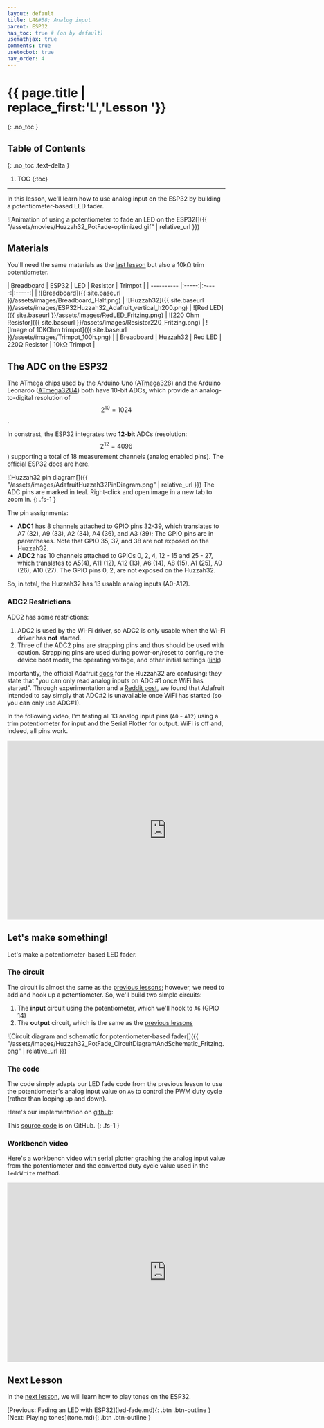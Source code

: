 ```yaml
---
layout: default
title: L4&#58; Analog input
parent: ESP32
has_toc: true # (on by default)
usemathjax: true
comments: true
usetocbot: true
nav_order: 4
---
```

# {{ page.title | replace_first:'L','Lesson '}}
{: .no_toc }

## Table of Contents
{: .no_toc .text-delta }

1. TOC
{:toc}
---

In this lesson, we'll learn how to use analog input on the ESP32 by building a potentiometer-based LED fader.

![Animation of using a potentiometer to fade an LED on the ESP32[]({{ "/assets/movies/Huzzah32_PotFade-optimized.gif" | relative_url }})

## Materials

You'll need the same materials as the [last lesson](led-fade.md) but also a 10kΩ trim potentiometer.

| Breadboard | ESP32 | LED | Resistor | Trimpot | 
| ---------- |:-----:|:-----:|:-----:|
| ![Breadboard]({{ site.baseurl }}/assets/images/Breadboard_Half.png) | ![Huzzah32]({{ site.baseurl }}/assets/images/ESP32Huzzah32_Adafruit_vertical_h200.png)    | ![Red LED]({{ site.baseurl }}/assets/images/RedLED_Fritzing.png) | ![220 Ohm Resistor]({{ site.baseurl }}/assets/images/Resistor220_Fritzing.png) | ![Image of 10KOhm trimpot]({{ site.baseurl }}/assets/images/Trimpot_100h.png) | 
| Breadboard | Huzzah32  | Red LED | 220Ω Resistor | 10kΩ Trimpot |

## The ADC on the ESP32

The ATmega chips used by the Arduino Uno ([ATmega328](http://ww1.microchip.com/downloads/en/DeviceDoc/Atmel-7810-Automotive-Microcontrollers-ATmega328P_Datasheet.pdf)) and the Arduino Leonardo ([ATmega32U4](http://ww1.microchip.com/downloads/en/DeviceDoc/Atmel-7766-8-bit-AVR-ATmega16U4-32U4_Datasheet.pdf)) both have 10-bit ADCs, which provide an analog-to-digital resolution of $$2^{10}=1024$$. 

In constrast, the ESP32 integrates two **12-bit** ADCs (resolution: $$2^{12}=4096$$) supporting a total of 18 measurement channels (analog enabled pins). The official ESP32 docs are [here](https://docs.espressif.com/projects/esp-idf/en/latest/esp32/api-reference/peripherals/adc.html).

![Huzzah32 pin diagram[]({{ "/assets/images/AdafruitHuzzah32PinDiagram.png" | relative_url }})
The ADC pins are marked in teal. Right-click and open image in a new tab to zoom in.
{: .fs-1 } 

The pin assignments:
- **ADC1** has 8 channels attached to GPIO pins 32-39, which translates to A7 (32), A9 (33), A2 (34), A4 (36), and A3 (39); The GPIO pins are in parentheses. Note that GPIO 35, 37, and 38 are not exposed on the Huzzah32.
- **ADC2** has 10 channels attached to GPIOs 0, 2, 4, 12 - 15 and 25 - 27, which translates to A5(4), A11 (12), A12 (13), A6 (14), A8 (15), A1 (25), A0 (26), A10 (27). The GPIO pins 0, 2, are not exposed on the Huzzah32. 

So, in total, the Huzzah32 has 13 usable analog inputs (A0-A12).

### ADC2 Restrictions
ADC2 has some restrictions:
1. ADC2 is used by the Wi-Fi driver, so ADC2 is only usable when the Wi-Fi driver has **not** started.
2. Three of the ADC2 pins are strapping pins and thus should be used with caution. Strapping pins are used during power-on/reset to configure the device boot mode, the operating voltage, and other initial settings ([link](https://www.esp32.com/viewtopic.php?t=5970))

Importantly, the official Adafruit [docs](https://learn.adafruit.com/adafruit-huzzah32-esp32-feather/pinouts) for the Huzzah32 are confusing: they state that "you can only read analog inputs on ADC #1 once WiFi has started". Through experimentation and a [Reddit post](https://www.reddit.com/r/esp32/comments/gav6mw/huzzah32_pin_diagram_draft/fp1zcz5?utm_source=share&utm_medium=web2x&context=3), we found that Adafruit intended to say simply that ADC#2 is unavailable once WiFi has started (so you can only use ADC#1).

In the following video, I'm testing all 13 analog input pins (`A0` - `A12`) using a trim potentiometer for input and the Serial Plotter for output. WiFi is off and, indeed, all pins work.

<iframe width="736" height="414" src="https://www.youtube.com/embed/8BBY-5n4e5A" frameborder="0" allow="accelerometer; autoplay; encrypted-media; gyroscope; picture-in-picture" allowfullscreen></iframe>

## Let's make something!

Let's make a potentiometer-based LED fader.

### The circuit

The circuit is almost the same as the [previous lessons](led-fade.md); however, we need to add and hook up a potentiometer. So, we'll build two simple circuits:
1. The **input** circuit using the potentiometer, which we'll hook to `A6` (GPIO 14)
2. The **output** circuit, which is the same as the [previous lessons](led-fade.md)

![Circuit diagram and schematic for potentiometer-based fader[]({{ "/assets/images/Huzzah32_PotFade_CircuitDiagramAndSchematic_Fritzing.png" | relative_url }})

### The code

The code simply adapts our LED fade code from the previous lesson to use the potentiometer's analog input value on `A6` to control the PWM duty cycle (rather than looping up and down).

Here's our implementation on [github](https://github.com/makeabilitylab/arduino/tree/master/ESP32/Basics/PotFade):

<!-- gist-it is down, so now using emgithub -->
<!-- <script src="https://gist-it.appspot.com/https://github.com/makeabilitylab/arduino/blob/master/ESP32/Basics/PotFade/PotFade.ino?footer=minimal"></script> -->

<script src="https://emgithub.com/embed.js?target=https%3A%2F%2Fgithub.com%2Fmakeabilitylab%2Farduino%2Fblob%2Fmaster%2FESP32%2FBasics%2FPotFade%2FPotFade.ino&style=github&showCopy=on"></script>

This [source code](https://github.com/makeabilitylab/arduino/blob/master/ESP32/Basics/PotFade/PotFade.ino) is on GitHub.
{: .fs-1 }

### Workbench video

Here's a workbench video with serial plotter graphing the analog input value from the potentiometer and the converted duty cycle value used in the `ledcWrite` method.

<iframe width="736" height="414" src="https://www.youtube.com/embed/E5YFtm0CLFY" frameborder="0" allow="accelerometer; autoplay; encrypted-media; gyroscope; picture-in-picture" allowfullscreen></iframe>

## Next Lesson

In the [next lesson](tone.md), we will learn how to play tones on the ESP32.

<!-- In the [next lesson](capacitive-touch-sensing.md), we will learn about and use the ESP32's built-in capacitive touch sensing module. -->

<span class="fs-6">
[Previous: Fading an LED with ESP32](led-fade.md){: .btn .btn-outline }
[Next: Playing tones](tone.md){: .btn .btn-outline }
<!-- [Next: Capacitive touch sensing with the ESP32](capacitive-touch-sensing.md){: .btn .btn-outline } -->
</span>
